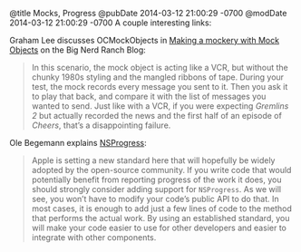 @title Mocks, Progress
@pubDate 2014-03-12 21:00:29 -0700
@modDate 2014-03-12 21:00:29 -0700
A couple interesting links:

Graham Lee discusses OCMockObjects in [Making a mockery with Mock Objects](http://blog.bignerdranch.com/4668-making-mockery-mock-objects/) on the Big Nerd Ranch Blog:

>In this scenario, the mock object is acting like a VCR, but without the chunky 1980s styling and the mangled ribbons of tape. During your test, the mock records every message you sent to it. Then you ask it to play that back, and compare it with the list of messages you wanted to send. Just like with a VCR, if you were expecting *Gremlins 2* but actually recorded the news and the first half of an episode of *Cheers*, that’s a disappointing failure.

Ole Begemann explains [NSProgress](http://oleb.net/blog/2014/03/nsprogress/):

>Apple is setting a new standard here that will hopefully be widely adopted by the open-source community. If you write code that would potentially benefit from reporting progress of the work it does, you should strongly consider adding support for `NSProgress`. As we will see, you wonʼt have to modify your codeʼs public API to do that. In most cases, it is enough to add just a few lines of code to the method that performs the actual work. By using an established standard, you will make your code easier to use for other developers and easier to integrate with other components.
